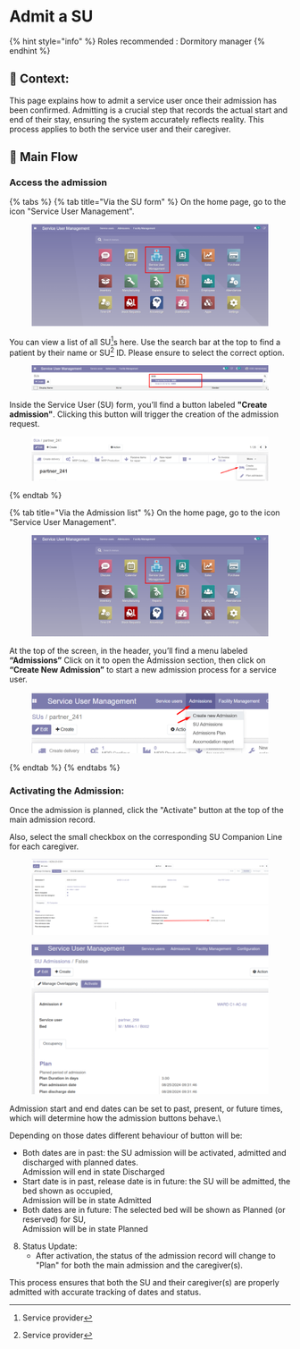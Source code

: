 # Admit a SU

{% hint style="info" %}
Roles recommended : Dormitory manager
{% endhint %}

## **🧭** Context: <a href="#context" id="context"></a>

This page explains how to admit a service user once their admission has been confirmed. Admitting is a crucial step that records the actual start and end of their stay, ensuring the system accurately reflects reality.
&#x20;This process applies to both the service user and their caregiver.

## 🔄 Main Flow

### Access the admission

{% tabs %}
{% tab title="Via the SU form" %}
On the home page, go to the icon "Service User Management".

<figure><img src="../../.gitbook/assets/image (160).png" alt=""><figcaption></figcaption></figure>

You can view a list of all SU[^1]s here. Use the search bar at the top to find a patient by their name or SU[^1] ID. Please ensure to select the correct option.

<figure><img src="../../.gitbook/assets/image (161).png" alt=""><figcaption></figcaption></figure>

Inside the Service User (SU) form, you’ll find a button labeled **"Create admission"**. Clicking this button will trigger the creation of the admission request.

<figure><img src="../../.gitbook/assets/image (3) (1).png" alt=""><figcaption></figcaption></figure>
{% endtab %}

{% tab title="Via the Admission list" %}
On the home page, go to the icon "Service User Management".

<figure><img src="../../.gitbook/assets/image (160).png" alt=""><figcaption></figcaption></figure>

At the top of the screen, in the header, you’ll find a menu labeled **“Admissions”** Click on it to open the Admission section, then click on **“Create New Admission”** to start a new admission process for a service user.

<figure><img src="../../.gitbook/assets/image (6) (1).png" alt=""><figcaption></figcaption></figure>
{% endtab %}
{% endtabs %}

### Activating the Admission:

Once the admission is planned, click the "Activate" button at the top of the main admission record.

Also, select the small checkbox on the corresponding SU Companion Line for each caregiver.

<figure><img src="../../.gitbook/assets/image (285).png" alt=""><figcaption></figcaption></figure>

<figure><img src="../../.gitbook/assets/image (17) (1).png" alt=""><figcaption></figcaption></figure>

Admission start and end dates can be set to past, present, or future times, which will determine how the admission buttons behave.\


Depending on those dates different behaviour of button will be:

* Both dates are in past: the SU admission will be activated, admitted and discharged with planned dates.\
  Admission will end in state Discharged
* Start date is in past, release date is in future: the SU will be admitted, the bed shown as occupied,\
  Admission will be in state Admitted
* Both dates are in future: The selected bed will be shown as Planned (or reserved) for SU,\
  Admission will be in state Planned

8. Status Update:
   * After activation, the status of the admission record will change to "Plan" for both the main admission and the caregiver(s).

This process ensures that both the SU and their caregiver(s) are properly admitted with accurate tracking of dates and status.



[^1]: Service provider
